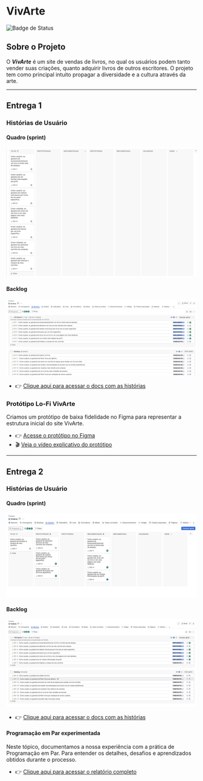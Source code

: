 # VivArte

![Badge de Status](https://img.shields.io/badge/Status-Em%20Desenvolvimento-yellow)

## Sobre o Projeto

O _**VivArte**_ é um site de vendas de livros, no qual os usuários podem tanto vender suas criações, quanto adquirir livros de outros escritores. O projeto tem como principal intuito propagar a diversidade e a cultura através da arte.

---

## Entrega 1

### Histórias de Usuário

#### Quadro (sprint)

![Captura de tela do quadro do projeto VivArte no Jira](img/quadro.png)

#### Backlog

![Captura de tela do backlog do projeto VivArte no Jira](img/backlog1.png)

- 👉 [Clique aqui para acessar o docs com as histórias](https://docs.google.com/document/d/1RLXJphhes-Kdtzw0TnwXNYpnUd-U_wLkc0-pWla9O64/edit?tab=t.0)

### Protótipo Lo-Fi VivArte

Criamos um protótipo de baixa fidelidade no Figma para representar a estrutura inicial do site VivArte.

- 👉 [Acesse o protótipo no Figma](https://www.figma.com/design/1wkZo2pTqCO0kfTdtsA6OL/VivArte?node-id=0-1&p=f&m=draw)
- 🎬 [Veja o vídeo explicativo do protótipo](https://youtu.be/oX5jcyQ2it0?feature=shared)

---

## Entrega 2

### Histórias de Usuário 

#### Quadro (sprint)

![Captura de tela do quadro na entrega 2 no projeto VivArte no Jira](img/quadro2.png)

#### Backlog

![Captura de tela do backlog na entrega 2 no projeto VivArte no Jira](img/backlog2.png)

- 👉 [Clique aqui para acessar o docs com as histórias](https://docs.google.com/document/d/1RLXJphhes-Kdtzw0TnwXNYpnUd-U_wLkc0-pWla9O64/edit?tab=t.0)

#### Programação em Par experimentada

Neste tópico, documentamos a nossa experiência com a prática de Programação em Par. Para entender os detalhes, desafios e aprendizados obtidos durante o processo.

- 👉 [Clique aqui para acessar o relatório completo](https://docs.google.com/document/d/1M8ozVoiFYHHC7XLW48OckMtKpWRVdXbWguwumzyfgT8/edit?usp=sharing)
